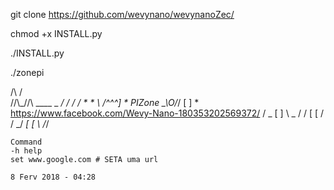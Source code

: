 git clone https://github.com/wevynano/wevynanoZec/

chmod +x INSTALL.py

./INSTALL.py

./zonepi

   /\   /\
  //\\_//\\     ____
  \_     _/    /   /
   / * * \    /^^^]     * PIZone
   \_\O/_/    [   ]          * https://www.facebook.com/Wevy-Nano-180353202569372/
    /   \_    [   ]
    \     \_  /  /
     [ [ /  \/ _/
    _[ [ \  /_/
    
    Command
    -h help
    set www.google.com # SETA uma url
    
    8 Ferv 2018 - 04:28
    
    
